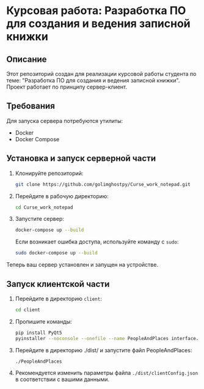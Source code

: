 # Курсовая работа: Разработка ПО для создания и ведения записной книжки

## Описание

Этот репозиторий создан для реализации курсовой работы студента по теме: "Разработка ПО для создания и ведения записной книжки". Проект работает по принципу сервер-клиент.

## Требования

Для запуска сервера потребуются утилиты:
- Docker
- Docker Compose

## Установка и запуск серверной части

1. Клонируйте репозиторий:

    ```sh
    git clone https://github.com/golimghostpy/Curse_work_notepad.git
    ```

2. Перейдите в рабочую директорию:

    ```sh
    cd Curse_work_notepad
    ```

3. Запустите сервер:

    ```sh
    docker-compose up --build
    ```

    Если возникает ошибка доступа, используйте команду с `sudo`:

    ```sh
    sudo docker-compose up --build
    ```

Теперь ваш сервер установлен и запущен на устройстве.

## Запуск клиентской части

1. Перейдите в директорию `client`:

    ```sh
    cd client
    ```

2. Пропишите команды:

   ```sh
   pip install PyQt5
   pyinstaller --noconsole --onefile --name PeopleAndPlaces interface.py
   ```
   
3. Перейдите в директорию ./dist/ и запустите файл PeopleAndPlaces:

   ```sh
   ./PeopleAndPlaces
   ```

4. Рекомендуется изменить параметры файла `./dist/clientConfig.json` в соответствии с вашими данными.
